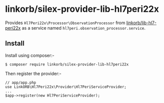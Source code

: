 # linkorb/silex-provider-lib-hl7peri22x

Provides `Hl7Peri22x\Processor\ObservationProcessor` from
[linkorb/lib-hl7-peri22x][] as a service named
`hl7peri.observation_processor.service`.

## Install

Install using composer:-

    $ composer require linkorb/silex-provider-lib-hl7peri22x

Then register the provider:-

    // app/app.php
    use LinkORB\Hl7Peri22x\Provider\Hl7PeriServiceProvider;
    ...
    $app->register(new Hl7PeriServiceProvider);



[linkorb/lib-hl7-peri22x]: <https://github.com/linkorb/lib-hl7-peri22x>
  "linkorb/lib-hl7-peri22x at GitHub"
